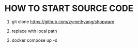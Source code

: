 # HOW TO START SOURCE CODE

1. git clone https://github.com/zymethyang/shopware

2. replace <replace-your-path> with local path

3. docker compose up -d